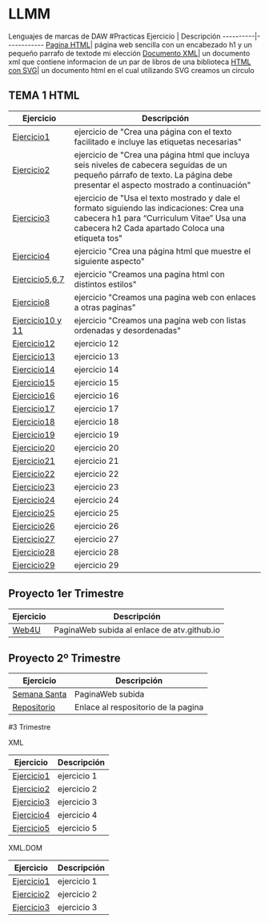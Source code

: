 # LLMM
Lenguajes de marcas de DAW
#Practicas
Ejercicio | Descripción
----------|------------
[Pagina HTML](/tema1/pagina.html)| página web sencilla con un encabezado h1 y un pequeño parrafo de textode mi elección
[Documento XML](/tema1/biblioteca.xml)| un documento xml que contiene informacion de un par de libros de una biblioteca
[HTML con SVG](/tema1/Circulo.html)| un documento html en el cual utilizando SVG creamos un circulo
## TEMA 1 HTML
Ejercicio | Descripción
----------|------------
[Ejercicio1](/tema1/html1.html)| ejercicio de "Crea una página con el texto facilitado e incluye las etiquetas necesarias"
[Ejercicio2](/tema1/Cabeceras.html)| ejercicio de "Crea una página html que incluya seis niveles de cabecera seguidas de un pequeño párrafo de texto. La página debe presentar el aspecto mostrado a continuación"
[Ejercicio3](/tema1/ejercicio3.html)| ejercicio de "Usa el texto mostrado y dale el formato siguiendo las indicaciones: Crea una cabecera h1 para “Curriculum Vitae” Usa una cabecera h2 Cada apartado  Coloca una etiqueta tos"
[Ejercicio4](/tema1/ejercicio4.html)| ejercicio "Crea una página html que muestre el siguiente aspecto"
[Ejercicio5,6,7](/tema1/Ejercicio5,6,7.html)| ejercicio "Creamos una pagina html con distintos estilos"
[Ejercicio8](/tema1/ejercicio8)| ejercicio "Creamos una pagina web con enlaces a otras paginas"
[Ejercicio10 y 11](/tema1/ejercicio10y11.html)| ejercicio "Creamos una pagina web con listas ordenadas y desordenadas"
[Ejercicio12](/tema1/ejercicio12.html)| ejercicio 12
[Ejercicio13](/tema1/ejercicio13.html)| ejercicio 13
[Ejercicio14](/tema1/ejercicio14.html)| ejercicio 14
[Ejercicio15](/tema1/ej15.html)| ejercicio 15
[Ejercicio16](/tema1/ej16.html)| ejercicio 16
[Ejercicio17](/tema1/ej17)| ejercicio 17
[Ejercicio18](/tema1/ejercicio18)| ejercicio 18
[Ejercicio19](/tema1/ejercicio19)| ejercicio 19
[Ejercicio20](/tema1/ejercicio20)| ejercicio 20
[Ejercicio21](/tema1/ejercicio21)| ejercicio 21
[Ejercicio22](/tema1/ejercicio22)| ejercicio 22
[Ejercicio23](/tema1/ejercicio23)| ejercicio 23
[Ejercicio24](/tema1/ejercicio24)| ejercicio 24
[Ejercicio25](/tema1/ejercicio25)| ejercicio 25
[Ejercicio26](/tema1/ejercicio26)| ejercicio 26
[Ejercicio27](/tema1/ejercicio27)| ejercicio 27
[Ejercicio28](/tema1/ejercicio28)| ejercicio 28
[Ejercicio29](/tema1/ejercicio29)| ejercicio 29
## Proyecto 1er Trimestre
Ejercicio | Descripción
----------|------------
[Web4U](https://alvarotorrobavelasco.github.io/atv.github.io/index.html)| PaginaWeb subida al enlace de atv.github.io
## Proyecto 2º Trimestre
Ejercicio | Descripción
----------|------------
[Semana Santa](https://alvarotorrobavelasco.github.io/SemanaSantaHuelva/index.html)| PaginaWeb subida
[Repositorio](https://github.com/alvarotorrobavelasco/SemanaSantaHuelva)| Enlace al respositorio de la pagina

#3 Trimestre

XML

Ejercicio | Descripción
----------|------------
[Ejercicio1](/XML/Ex1.xml)| ejercicio 1
[Ejercicio2](/XML/Ex2.xml)| ejercicio 2
[Ejercicio3](/XML/ex3-err.xml)| ejercicio 3
[Ejercicio4](/XML/ex4.xml)| ejercicio 4
[Ejercicio5](/XML/Ex5)| ejercicio 5

XML.DOM

Ejercicio | Descripción
----------|------------
[Ejercicio1](/XML.DOM/Ex1)| ejercicio 1
[Ejercicio2](/XML.DOM/Ex2)| ejercicio 2
[Ejercicio3](/XML.DOM/Ex3)| ejercicio 3




